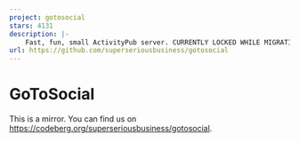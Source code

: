 ```yaml
---
project: gotosocial
stars: 4131
description: |-
    Fast, fun, small ActivityPub server. CURRENTLY LOCKED WHILE MIGRATING -> CODEBERG
url: https://github.com/superseriousbusiness/gotosocial
---
```


# GoToSocial

This is a mirror. You can find us on https://codeberg.org/superseriousbusiness/gotosocial.

